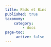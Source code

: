 ```yaml
---
title: Pads et Bins
published: true
taxonomy:
    category:
        - docs
page-toc:
     active: false
---
```


<br>
